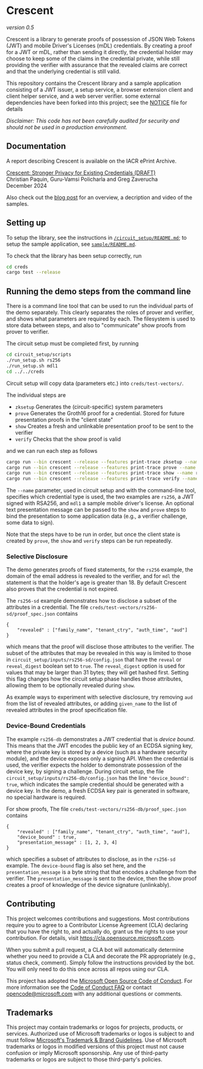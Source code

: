 # Crescent

_version 0.5_

Crescent is a library to generate proofs of possession of JSON Web Tokens (JWT) and
mobile Driver's Licenses (mDL) credentials.
By creating a proof for a JWT or mDL, rather than sending it directly, the credential holder may choose
to keep some of the claims in the credential private, while still providing the verifier with assurance
that the revealed claims are correct and that the underlying credential is still valid.

This repository contains the Crescent library and a sample application consisting of a JWT issuer,
a setup service, a browser extension client and client helper service, and a web server verifier. some
external dependencies have been forked into this project; see the [NOTICE](./NOTICE.md) file for details

*Disclaimer: This code has not been carefully audited for security and should not be used in a production environment.*

## Documentation
A report describing Crescent is available on the IACR ePrint Archive. 

[Crescent: Stronger Privacy for Existing Credentials (DRAFT)](https://eprint.iacr.org/2024/2013)   
Christian Paquin, Guru-Vamsi Policharla and Greg Zaverucha   
December 2024  

Also check out the [blog post](https://christianpaquin.github.io/2024-12-19-crescent-creds.html)
for an overview, a decription and video of the samples.

## Setting up

To setup the library, see the instructions in [`/circuit_setup/README.md`](./circuit_setup/README.md);
to setup the sample application, see [`sample/README.md`](./sample/README.md).

To check that the library has been setup correctly, run

```bash
cd creds
cargo test --release
```

## Running the demo steps from the command line

There is a command line tool that can be used to run the individual parts of the demo separately.  This clearly separates the roles of prover and verifier, and shows what parameters are required by each.  The filesystem is used to store data between steps, and also to "communicate" show proofs from prover to verifier.

The circuit setup must be completed first, by running

```bash
cd circuit_setup/scripts
./run_setup.sh rs256
./run_setup.sh mdl1
cd ../../creds
```

Circuit setup will copy data (parameters etc.) into `creds/test-vectors/`.

The individual steps are

* `zksetup` Generates the (circuit-specific) system parameters
* `prove` Generates the Groth16 proof for a credential.  Stored for future presentation proofs in the "client state"
* `show` Creates a fresh and unlinkable presentation proof to be sent to the verifier
* `verify` Checks that the show proof is valid

and we can run each step as follows

```bash
cargo run --bin crescent --release --features print-trace zksetup --name rs256
cargo run --bin crescent --release --features print-trace prove --name rs256
cargo run --bin crescent --release --features print-trace show --name rs256 [--presentation-message "..."]
cargo run --bin crescent --release --features print-trace verify --name rs256 [--presentation-message "..."]
```

The `--name` parameter, used in circuit setup and with the command-line tool, specifies which credential type is used, the two examples are `rs256`, a JWT signed with RSA256, and `mdl1` a sample mobile driver's license. An optional text presentation message can be passed to the `show` and `prove` steps to bind the presentation to some application data (e.g., a verifier challenge, some data to sign).

Note that the steps have to be run in order, but once the client state is created by `prove`, the `show` and `verify` steps can be run repeatedly.

### Selective Disclosure
The demo generates proofs of fixed statements, for the `rs256` example, the domain of the email address is revealed to the verifier, and for `mdl` the statement is that the holder's age is greater than 18.  By default Crescent also proves that the credential is not expired.

The `rs256-sd` example demonstrates how to disclose a subset of the attributes in a credential.  The file `creds/test-vectors/rs256-sd/proof_spec.json` contains 
```
{
    "revealed" : ["family_name", "tenant_ctry", "auth_time", "aud"]
}
```
which means that the proof will disclose those attributes to the verifier.  The subset of the attributes that may be revealed in this way is limited to those in `circuit_setup/inputs/rs256-sd/config.json` that have the `reveal` or `reveal_digest` boolean set to `true`. 
The `reveal_digest` option is used for values that may be larger than 31 bytes; they will get hashed first.  Setting this flag changes how the circuit setup phase handles those attributes, allowing them to be optionally revealed during `show`.

As example ways to experiment with selective disclosure, try removing `aud` from the list of revealed attributes, or adding `given_name` to the list of revealed attributes in the proof specification file. 

### Device-Bound Credentials
The example `rs256-db` demonstrates a JWT credential that is *device bound*.  This means that the JWT encodes the public key of an ECDSA signing key, where the private key is stored by a device (such as a hardware security module), and the device exposes only a signing API. 
When the credential is used, the verifier expects the holder to demonstrate possession of the device key, by signing a challenge.  During circuit setup, the file `circuit_setup/inputs/rs256-db/config.json` has the line `"device_bound": true`, which indicates the sample credential should be generated with a device key.  In the demo, a fresh ECDSA key pair is generated in software, no special hardware is required.

For show proofs, The file `creds/test-vectors/rs256-db/proof_spec.json` contains 
```
{
    "revealed" : ["family_name", "tenant_ctry", "auth_time", "aud"],
    "device_bound" : true, 
    "presentation_message" : [1, 2, 3, 4]
}
```
which specifies a subset of attributes to disclose, as in the `rs256-sd` example.  The `device-bound` flag is also set here, and the `presentation_message` is a byte string that that encodes a challenge from the verifier. The `presentation_message` is sent to the device, then the show proof creates a proof of knowledge of the device signature (unlinkably). 

## Contributing

This project welcomes contributions and suggestions.  Most contributions require you to agree to a
Contributor License Agreement (CLA) declaring that you have the right to, and actually do, grant us
the rights to use your contribution. For details, visit <https://cla.opensource.microsoft.com>.

When you submit a pull request, a CLA bot will automatically determine whether you need to provide
a CLA and decorate the PR appropriately (e.g., status check, comment). Simply follow the instructions
provided by the bot. You will only need to do this once across all repos using our CLA.

This project has adopted the [Microsoft Open Source Code of Conduct](https://opensource.microsoft.com/codeofconduct/).
For more information see the [Code of Conduct FAQ](https://opensource.microsoft.com/codeofconduct/faq/) or
contact [opencode@microsoft.com](mailto:opencode@microsoft.com) with any additional questions or comments.

## Trademarks

This project may contain trademarks or logos for projects, products, or services. Authorized use of Microsoft
trademarks or logos is subject to and must follow
[Microsoft's Trademark & Brand Guidelines](https://www.microsoft.com/en-us/legal/intellectualproperty/trademarks/usage/general).
Use of Microsoft trademarks or logos in modified versions of this project must not cause confusion or imply Microsoft sponsorship.
Any use of third-party trademarks or logos are subject to those third-party's policies.
